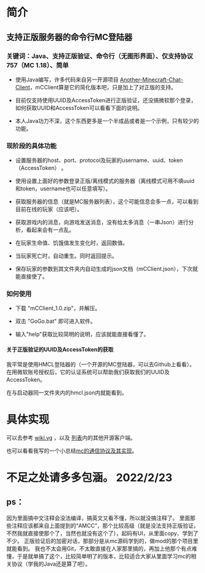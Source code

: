 # 简介

## 支持正版服务器的命令行MC登陆器

### 关键词：Java、支持正版验证、命令行（无图形界面）、仅支持协议757（MC 1.18）、简单

+ 使用Java编写，许多代码来自另一开源项目 [Another-Minecraft-Chat-Client](https://github.com/Defective4/Another-Minecraft-Chat-Client)，mCClient算是它的简化版本吧，只是加上了对正版的支持。

+ 目前仅支持使用UUID及AccessToken进行正版验证，还没搞微软那个登录，如何获取UUID和AccessToken可以看看下面的说明。

+ 本人Java功力不深，这个东西更多是一个半成品或者是一个示例，只有较少的功能。

### 现阶段的具体功能

+ 设置服务器的host、port、protocol及玩家的username、uuid、token（AccessToken） 。

+ 使用设置上面好的参数登录正版/离线模式的服务器（离线模式可用不填uuid和token，username也可以任意填写）。

+ 获取服务器的信息（就是MC服务器列表），这个可能信息会多一点，可以看到目前在线的玩家（应该吧）。

+ 获取游戏内的消息，向游戏发送消息，没有给太多消息（一串Json）进行分析，看起来会有一点乱。

+ 在玩家生命值、饥饿值发生变化时，返回数值。

+ 当玩家死亡时，自动重生。同时返回提示。

+ 保存玩家的参数到其文件夹内自动生成的json文档（mCClient.json），下次就能直接使了。

### 如何使用

+ 下载 "mCClient_1.0.zip"，并解压。

+ 双击 "GoGo.bat" 即可进入软件。

+ 输入"help"获取比较简明的说明，应该就能直接看懂了。

#### 关于正版验证的UUID及AccessToken的获取

我平常是使用HMCL登陆器的（一个开源的MC登陆器，可以去Github上看看）。在用微软账号授权后，它的认证系统可以帮助我们获取我们的UUID及AccessToken。

在与启动器同一文件夹内的hmcl.json内就能看到。

# 具体实现

可以去参考 [wiki.vg](https://wiki.vg/Protocol) ，以及 [列表](https://wiki.vg/Client_List)内的其他开源客户端。

也可以看看我写的一个小总结[mc的通信协议及其实现](https://c20c01.github.io/2022/02/23/mc%E7%9A%84%E9%80%9A%E4%BF%A1%E5%8D%8F%E8%AE%AE%E5%8F%8A%E5%85%B6%E5%AE%9E%E7%8E%B0/)。

# 不足之处请多多包涵。 2022/2/23

## ps：

因为里面搞中文注释会没法编译，搞英文又看不懂，所以就没搞注释了。
里面那些注释应该都来自上面提到的“AMCC”，那个比较高级（就是没法支持正版验证，不然我就直接使那个了，当然也就没有这个了），起码有UI，从里面copy、学到了不少。
正版验证后的加密对话，那部分是从mc源码学到的，做mod的那个项目里就能看到。
我也不太会用Git，不太敢直接在人家那里搞的，再加上他那个有点难懂，于是就单搞了这个，比较简单明了的版本，比较适合大家从里面学习mc的相关协议（学我的Java还是算了吧）。
